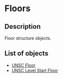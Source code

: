 # Floors

## Description

Floor structure objects.

## List of objects

* [UNSC Floor](unsc-floor.md)
* [UNSC Level Start Floor](unsc-level-start-floor.md)
